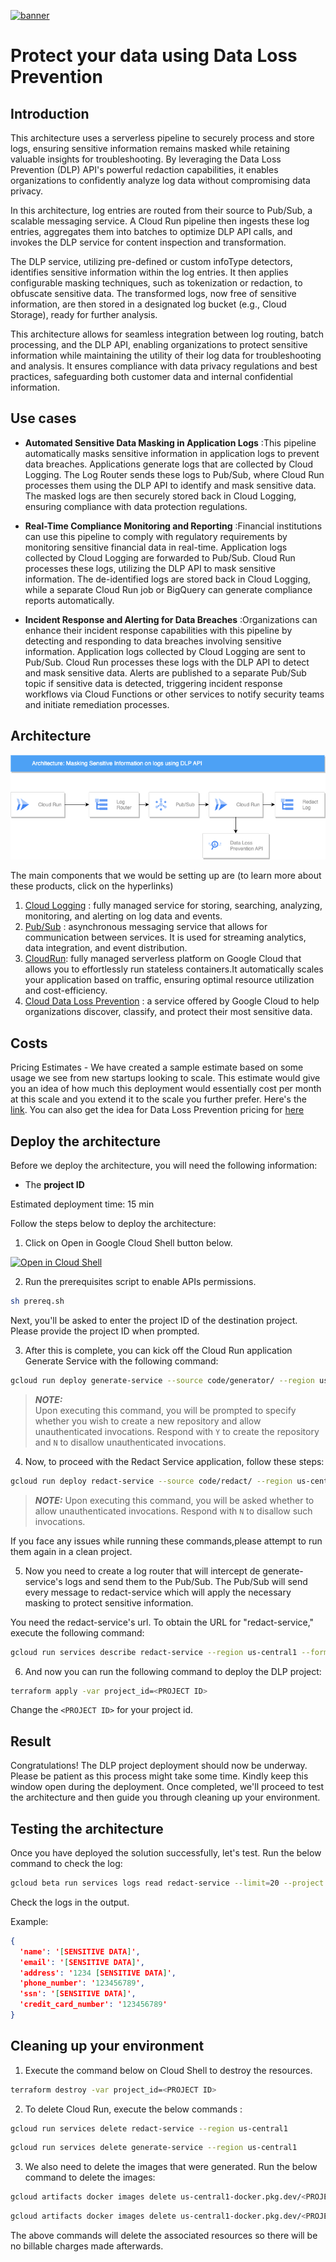 [![banner](../banner.png)](https://cloud.google.com/?utm_source=github&utm_medium=referral&utm_campaign=GCP&utm_content=packages_repository_banner)
# Protect your data using Data Loss Prevention

## Introduction
This architecture uses a serverless pipeline to securely process and store logs, ensuring sensitive information remains masked while retaining valuable insights for troubleshooting. By leveraging the Data Loss Prevention (DLP) API's powerful redaction capabilities, it enables organizations to confidently analyze log data without compromising data privacy.

In this architecture, log entries are routed from their source to Pub/Sub, a scalable messaging service. A Cloud Run pipeline then ingests these log entries, aggregates them into batches to optimize DLP API calls, and invokes the DLP service for content inspection and transformation.

The DLP service, utilizing pre-defined or custom infoType detectors, identifies sensitive information within the log entries. It then applies configurable masking techniques, such as tokenization or redaction, to obfuscate sensitive data. The transformed logs, now free of sensitive information, are then stored in a designated log bucket (e.g., Cloud Storage), ready for further analysis.

This architecture allows for seamless integration between log routing, batch processing, and the DLP API, enabling organizations to protect sensitive information while maintaining the utility of their log data for troubleshooting and analysis. It ensures compliance with data privacy regulations and best practices, safeguarding both customer data and internal confidential information.

## Use cases

* __Automated Sensitive Data Masking in Application Logs__ :This pipeline automatically masks sensitive information in application logs to prevent data breaches. Applications generate logs that are collected by Cloud Logging. The Log Router sends these logs to Pub/Sub, where Cloud Run processes them using the DLP API to identify and mask sensitive data. The masked logs are then securely stored back in Cloud Logging, ensuring compliance with data protection regulations.

* __Real-Time Compliance Monitoring and Reporting__ :Financial institutions can use this pipeline to comply with regulatory requirements by monitoring sensitive financial data in real-time. Application logs collected by Cloud Logging are forwarded to Pub/Sub. Cloud Run processes these logs, utilizing the DLP API to mask sensitive information. The de-identified logs are stored back in Cloud Logging, while a separate Cloud Run job or BigQuery can generate compliance reports automatically.

* __Incident Response and Alerting for Data Breaches__ :Organizations can enhance their incident response capabilities with this pipeline by detecting and responding to data breaches involving sensitive information. Application logs collected by Cloud Logging are sent to Pub/Sub. Cloud Run processes these logs with the DLP API to detect and mask sensitive data. Alerts are published to a separate Pub/Sub topic if sensitive data is detected, triggering incident response workflows via Cloud Functions or other services to notify security teams and initiate remediation processes.

## Architecture
<p align="center"><img src="assets/architecture.png"></p>
The main components that we would be setting up are (to learn more about these products, click on the hyperlinks)

1. [Cloud Logging](https://cloud.google.com/logging) : fully managed service for storing, searching, analyzing, monitoring, and alerting on log data and events.
2. [Pub/Sub](https://cloud.google.com/pubsub) : asynchronous messaging service that allows for communication between services. It is used for streaming analytics, data integration, and event distribution.
3. [CloudRun](https://cloud.google.com/run): fully managed serverless platform on Google Cloud that allows you to effortlessly run stateless containers.It automatically scales your application based on traffic, ensuring optimal resource utilization and cost-efficiency.
4. [Cloud Data Loss Prevention](https://cloud.google.com/security/products/dlp) : a service offered by Google Cloud to help organizations discover, classify, and protect their most sensitive data.

## Costs

Pricing Estimates - We have created a sample estimate based on some usage we see from new startups looking to scale. This estimate would give you an idea of how much this deployment would essentially cost per month at this scale and you extend it to the scale you further prefer. Here's the [link](https://cloud.google.com/products/calculator/estimate-preview/8484501a-7936-4e22-9387-57b787bbe878?_gl=1*ivolfw*_up*MQ..&gclid=CjwKCAjwm_SzBhAsEiwAXE2Cv5uQapFkLBu4oYucpZqH_eJkvshWrFri3skFdH8c_MhxP0kBIfyW4xoCGuMQAvD_BwE&gclsrc=aw.ds&hl=en). You can also get the idea for Data Loss Prevention pricing for [here](https://cloud.google.com/sensitive-data-protection/pricing#sensitive-data-protection-pricing)

## Deploy the architecture
Before we deploy the architecture, you will need the following information:
 * The **project ID**

Estimated deployment time: 15 min

Follow the steps below to deploy the architecture:

1. Click on Open in Google Cloud Shell button below.
<a href="https://ssh.cloud.google.com/cloudshell/editor?cloudshell_git_repo=https://github.com/GoogleCloudPlatform/click-to-deploy-solutions&cloudshell_workspace=data-loss-prevention&cloudshell_tutorial=tutorial.md" target="_new">
    <img alt="Open in Cloud Shell" src="https://gstatic.com/cloudssh/images/open-btn.svg">
</a>

2. Run the prerequisites script to enable APIs permissions.

```sh
sh prereq.sh
```
Next, you'll be asked to enter the project ID of the destination project. Please provide the project ID when prompted.  

3. After this is complete, you can kick off the Cloud Run application Generate Service with the following command:

```sh
gcloud run deploy generate-service --source code/generator/ --region us-central1 --update-env-vars PROJECT_ID=<PROJECT ID>
```

> **_NOTE:_**  
> Upon executing this command, you will be prompted to specify whether you wish to create a new repository and allow unauthenticated invocations. Respond with `Y` to create the repository and `N` to disallow unauthenticated invocations.

4. Now, to proceed with the Redact Service application, follow these steps:

```sh
gcloud run deploy redact-service --source code/redact/ --region us-central1 --update-env-vars PROJECT_ID=<PROJECT ID>
```

> **_NOTE:_** 
> Upon executing this command, you will be asked whether to allow unauthenticated invocations. Respond with `N` to disallow such invocations.

If you face any issues while running these commands,please attempt to run them again in a clean project.

5. Now you need to create a log router that will intercept de generate-service's logs and send them to the Pub/Sub. The Pub/Sub will send every message to redact-service which will apply the necessary masking to protect sensitive information.

You need the redact-service's url. To obtain the URL for "redact-service," execute the following command:

```sh
gcloud run services describe redact-service --region us-central1 --format 'value(status.url)'
```

6. And now you can run the following command to deploy the DLP project:

```sh
terraform apply -var project_id=<PROJECT ID>
```

Change the `<PROJECT ID>` for your project id.

## Result

Congratulations! The DLP project deployment should now be underway. Please be patient as this process might take some time. Kindly keep this window open during the deployment. Once completed, we'll proceed to test the architecture and then guide you through cleaning up your environment.

## Testing the architecture

Once you have deployed the solution successfully, let's test. Run the below command to check the log:

```sh
gcloud beta run services logs read redact-service --limit=20 --project <PROJECT ID> --region us-central1
```

Check the logs in the output.

Example:

```json
{
  'name': '[SENSITIVE DATA]',
  'email': '[SENSITIVE DATA]',
  'address': '1234 [SENSITIVE DATA]',
  'phone_number': '123456789',
  'ssn': '[SENSITIVE DATA]',
  'credit_card_number': '123456789'
}
```

## Cleaning up your environment


1. Execute the command below on Cloud Shell to destroy the resources.

```sh
terraform destroy -var project_id=<PROJECT ID>
```

2. To delete Cloud Run, execute the below commands :

```sh
gcloud run services delete redact-service --region us-central1
```

```sh
gcloud run services delete generate-service --region us-central1
```

3. We also need to delete the images that were generated. Run the below command to delete the images:

```sh
gcloud artifacts docker images delete us-central1-docker.pkg.dev/<PROJECT ID>/cloud-run-source-deploy/generate-service
```

```sh
gcloud artifacts docker images delete us-central1-docker.pkg.dev/<PROJECT ID>/cloud-run-source-deploy/redact-service
```

The above commands will delete the associated resources so there will be no billable charges made afterwards.


